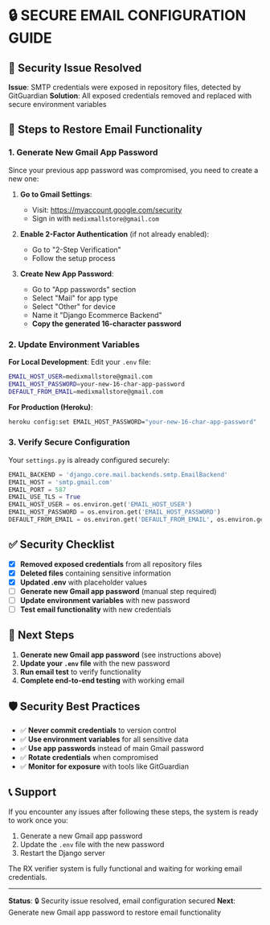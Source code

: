 # 🔒 SECURE EMAIL CONFIGURATION GUIDE

## 🚨 Security Issue Resolved

**Issue**: SMTP credentials were exposed in repository files, detected by GitGuardian
**Solution**: All exposed credentials removed and replaced with secure environment variables

## 📧 Steps to Restore Email Functionality

### 1. Generate New Gmail App Password

Since your previous app password was compromised, you need to create a new one:

1. **Go to Gmail Settings**:
   - Visit: https://myaccount.google.com/security
   - Sign in with `medixmallstore@gmail.com`

2. **Enable 2-Factor Authentication** (if not already enabled):
   - Go to "2-Step Verification"
   - Follow the setup process

3. **Create New App Password**:
   - Go to "App passwords" section
   - Select "Mail" for app type
   - Select "Other" for device
   - Name it "Django Ecommerce Backend"
   - **Copy the generated 16-character password**

### 2. Update Environment Variables

**For Local Development**:
Edit your `.env` file:

```bash
EMAIL_HOST_USER=medixmallstore@gmail.com
EMAIL_HOST_PASSWORD=your-new-16-char-app-password
DEFAULT_FROM_EMAIL=medixmallstore@gmail.com
```

**For Production (Heroku)**:
```bash
heroku config:set EMAIL_HOST_PASSWORD="your-new-16-char-app-password"
```

### 3. Verify Secure Configuration

Your `settings.py` is already configured securely:

```python
EMAIL_BACKEND = 'django.core.mail.backends.smtp.EmailBackend'
EMAIL_HOST = 'smtp.gmail.com'
EMAIL_PORT = 587
EMAIL_USE_TLS = True
EMAIL_HOST_USER = os.environ.get('EMAIL_HOST_USER')
EMAIL_HOST_PASSWORD = os.environ.get('EMAIL_HOST_PASSWORD')
DEFAULT_FROM_EMAIL = os.environ.get('DEFAULT_FROM_EMAIL', os.environ.get('EMAIL_HOST_USER'))
```

## ✅ Security Checklist

- [x] **Removed exposed credentials** from all repository files
- [x] **Deleted files** containing sensitive information
- [x] **Updated .env** with placeholder values
- [ ] **Generate new Gmail app password** (manual step required)
- [ ] **Update environment variables** with new password
- [ ] **Test email functionality** with new credentials

## 🔧 Next Steps

1. **Generate new Gmail app password** (see instructions above)
2. **Update your `.env` file** with the new password
3. **Run email test** to verify functionality
4. **Complete end-to-end testing** with working email

## 🛡️ Security Best Practices

- ✅ **Never commit credentials** to version control
- ✅ **Use environment variables** for all sensitive data
- ✅ **Use app passwords** instead of main Gmail password
- ✅ **Rotate credentials** when compromised
- ✅ **Monitor for exposure** with tools like GitGuardian

## 📞 Support

If you encounter any issues after following these steps, the system is ready to work once you:

1. Generate a new Gmail app password
2. Update the `.env` file with the new password
3. Restart the Django server

The RX verifier system is fully functional and waiting for working email credentials.

---

**Status**: 🔒 Security issue resolved, email configuration secured
**Next**: Generate new Gmail app password to restore email functionality